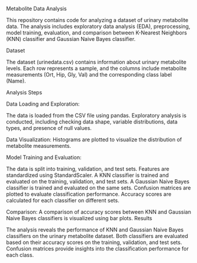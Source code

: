 Metabolite Data Analysis

This repository contains code for analyzing a dataset of urinary metabolite data. The analysis includes exploratory data analysis (EDA), preprocessing, model training, evaluation, and comparison between K-Nearest Neighbors (KNN) classifier and Gaussian Naive Bayes classifier.

Dataset

The dataset (urinedata.csv) contains information about urinary metabolite levels. Each row represents a sample, and the columns include metabolite measurements (Ort, Hip, Gly, Val) and the corresponding class label (Name).

Analysis Steps

Data Loading and Exploration:

The data is loaded from the CSV file using pandas.
Exploratory analysis is conducted, including checking data shape, variable distributions, data types, and presence of null values.

Data Visualization:
Histograms are plotted to visualize the distribution of metabolite measurements.

Model Training and Evaluation:

The data is split into training, validation, and test sets.
Features are standardized using StandardScaler.
A KNN classifier is trained and evaluated on the training, validation, and test sets.
A Gaussian Naive Bayes classifier is trained and evaluated on the same sets.
Confusion matrices are plotted to evaluate classification performance.
Accuracy scores are calculated for each classifier on different sets.

Comparison:
A comparison of accuracy scores between KNN and Gaussian Naive Bayes classifiers is visualized using bar plots.
Results

The analysis reveals the performance of KNN and Gaussian Naive Bayes classifiers on the urinary metabolite dataset. Both classifiers are evaluated based on their accuracy scores on the training, validation, and test sets. Confusion matrices provide insights into the classification performance for each class.
